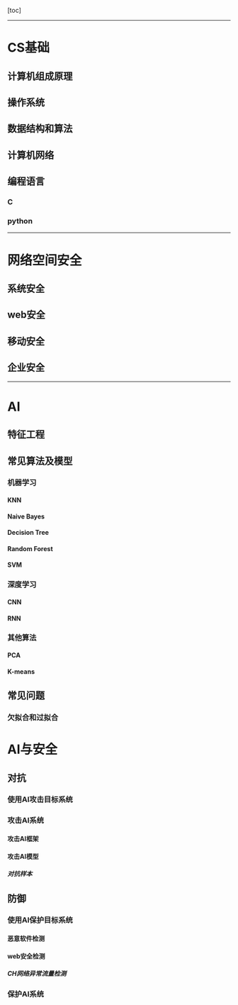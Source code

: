 [toc]

---

# CS基础

## 计算机组成原理 

## 操作系统 

## 数据结构和算法

## 计算机网络

## 编程语言

### C

### python

---
# 网络空间安全

## 系统安全

## web安全

## 移动安全

## 企业安全
---
# AI

## 特征工程

## 常见算法及模型
### 机器学习
#### KNN
#### Naive Bayes
#### Decision Tree
#### Random Forest
#### SVM

### 深度学习
#### CNN
#### RNN

### 其他算法
#### PCA
#### K-means 

## 常见问题

### 欠拟合和过拟合

# AI与安全

## 对抗
### 使用AI攻击目标系统
### 攻击AI系统
#### 攻击AI框架
#### 攻击AI模型
##### 对抗样本

## 防御
### 使用AI保护目标系统
#### 恶意软件检测
#### web安全检测
##### CH网络异常流量检测
### 保护AI系统
